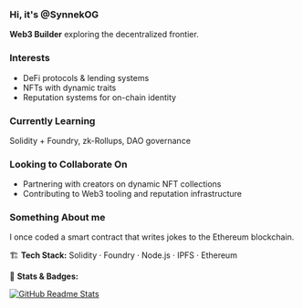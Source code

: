 ### Hi, it's @SynnekOG
**Web3 Builder** exploring the decentralized frontier.

###  Interests
- DeFi protocols & lending systems
- NFTs with dynamic traits
- Reputation systems for on-chain identity

###  Currently Learning
Solidity + Foundry, zk-Rollups, DAO governance

###  Looking to Collaborate On
- Partnering with creators on dynamic NFT collections
- Contributing to Web3 tooling and reputation infrastructure

###  Something About me
I once coded a smart contract that writes jokes to the Ethereum blockchain.

🏗 **Tech Stack:** Solidity · Foundry · Node.js · IPFS · Ethereum  

🎯 **Stats & Badges:** 

[![GitHub Readme Stats](https://github-readme-stats.vercel.app/api?username=SynnekOG)]()  

